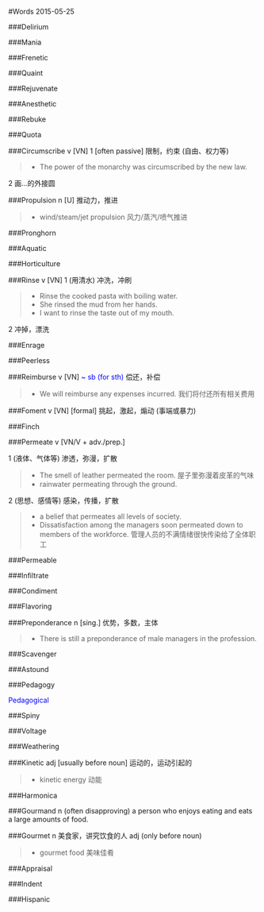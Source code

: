 #Words 2015-05-25

###Delirium

###Mania

###Frenetic

###Quaint

###Rejuvenate

###Anesthetic

###Rebuke

###Quota

###Circumscribe
v [VN] 1 [often passive] 限制，约束 (自由、权力等)
> * The power of the monarchy was circumscribed by the new law.

2 画...的外接圆

###Propulsion
n [U] 推动力，推进
> * wind/steam/jet propulsion 风力/蒸汽/喷气推进

###Pronghorn

###Aquatic

###Horticulture

###Rinse
v [VN] 1 (用清水) 冲洗，冲刷
> * Rinse the cooked pasta with boiling water.
> * She rinsed the mud from her hands.
> * I want to rinse the taste out of my mouth.

2 冲掉，漂洗

###Enrage

###Peerless

###Reimburse
v [VN] <span style="color:blue">~ sb (for sth)</span>
偿还，补偿
> * We will reimburse any expenses incurred.
我们将付还所有相关费用

###Foment
v [VN] [formal] 挑起，激起，煽动 (事端或暴力)

###Finch

###Permeate
v [VN/V + adv./prep.]

1 (液体、气体等) 渗透，弥漫，扩散 
> * The smell of leather permeated the room. 屋子里弥漫着皮革的气味
> * rainwater permeating through the ground.

2 (思想、感情等) 感染，传播，扩散
> * a belief that permeates all levels of society.
> * Dissatisfaction among the managers soon permeated down to members of the workforce.
管理人员的不满情绪很快传染给了全体职工

###Permeable

###Infiltrate

###Condiment

###Flavoring

###Preponderance
n [sing.] 优势，多数，主体
> * There is still a preponderance of male managers in the profession.

###Scavenger

###Astound

###Pedagogy

<span style="color:blue">Pedagogical</span>

###Spiny

###Voltage

###Weathering

###Kinetic
adj [usually before noun] 运动的，运动引起的
> * kinetic energy 动能

###Harmonica

###Gourmand
n (often disapproving) a person who enjoys eating and eats a large amounts of food.

###Gourmet
n 美食家，讲究饮食的人
adj (only before noun)
> * gourmet food 美味佳肴

###Appraisal

###Indent

###Hispanic

